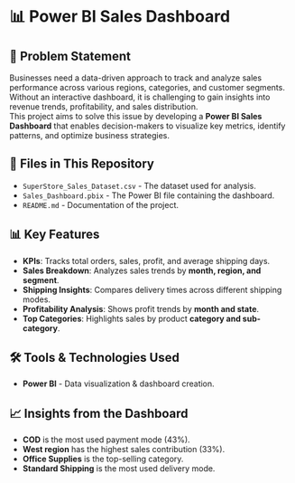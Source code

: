 # 📊 Power BI Sales Dashboard

## 📌 Problem Statement
Businesses need a data-driven approach to track and analyze sales performance across various regions, categories, and customer segments. Without an interactive dashboard, it is challenging to gain insights into revenue trends, profitability, and sales distribution.  
This project aims to solve this issue by developing a **Power BI Sales Dashboard** that enables decision-makers to visualize key metrics, identify patterns, and optimize business strategies.

## 📁 Files in This Repository
- `SuperStore_Sales_Dataset.csv` - The dataset used for analysis.
- `Sales_Dashboard.pbix` - The Power BI file containing the dashboard.
- `README.md` - Documentation of the project.
  

## 📊 Key Features
- **KPIs**: Tracks total orders, sales, profit, and average shipping days.
- **Sales Breakdown**: Analyzes sales trends by **month, region, and segment**.
- **Shipping Insights**: Compares delivery times across different shipping modes.
- **Profitability Analysis**: Shows profit trends by **month and state**.
- **Top Categories**: Highlights sales by product **category and sub-category**.

## 🛠️ Tools & Technologies Used
- **Power BI** - Data visualization & dashboard creation.




## 📈 Insights from the Dashboard
- **COD** is the most used payment mode (43%).
- **West region** has the highest sales contribution (33%).
- **Office Supplies** is the top-selling category.
- **Standard Shipping** is the most used delivery mode.




